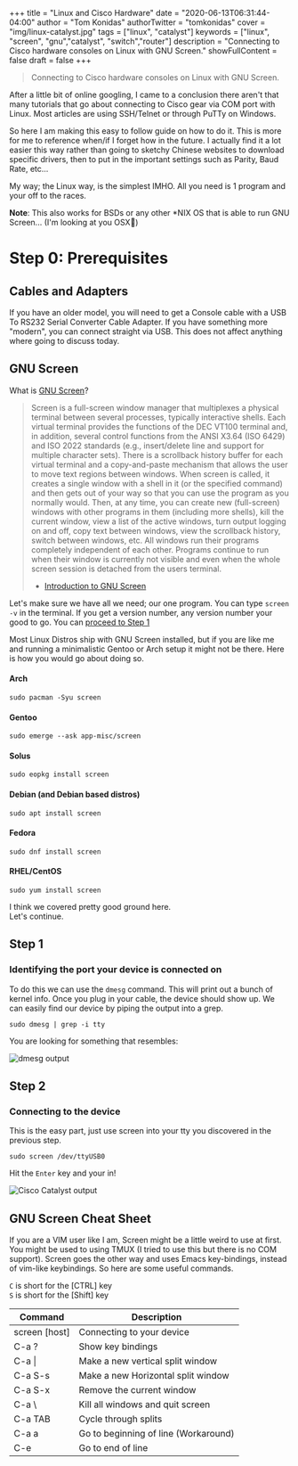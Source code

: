 +++
title = "Linux and Cisco Hardware"
date = "2020-06-13T06:31:44-04:00"
author = "Tom Konidas"
authorTwitter = "tomkonidas"
cover = "img/linux-catalyst.jpg"
tags = ["linux", "catalyst"]
keywords = ["linux", "screen", "gnu","catalyst", "switch","router"]
description = "Connecting to Cisco hardware consoles on Linux with GNU Screen."
showFullContent = false
draft = false
+++

> Connecting to Cisco hardware consoles on Linux with GNU Screen.

After a little bit of online googling, I came to a conclusion there aren't
that many tutorials that go about connecting to Cisco gear via COM port with Linux.
Most articles are using SSH/Telnet or through PuTTy on Windows.

So here I am making this easy to follow guide on how to do it.
This is more for me to reference when/if I forget how in the future.
I actually find it a lot easier this way rather than going to sketchy Chinese
websites to download specific drivers, then to put in the important settings such
as Parity, Baud Rate, etc...

My way; the Linux way, is the simplest IMHO.
All you need is 1 program and your off to the races.

**Note**: This also works for BSDs or any other \*NIX OS that is able to run GNU Screen... (I'm looking at you OSX🧐)

# Step 0: Prerequisites

## Cables and Adapters

If you have an older model, you will need to get a Console cable with a USB To RS232 Serial Converter Cable Adapter.
If you have something more "modern", you can connect straight via USB. This does not affect anything where going to discuss today.

## GNU Screen

What is [GNU Screen](https://www.gnu.org/software/screen/)?

> Screen is a full-screen window manager that multiplexes a physical terminal between several processes, typically interactive shells. Each virtual terminal provides the functions of the DEC VT100 terminal and, in addition, several control functions from the ANSI X3.64 (ISO 6429) and ISO 2022 standards (e.g., insert/delete line and support for multiple character sets). There is a scrollback history buffer for each virtual terminal and a copy-and-paste mechanism that allows the user to move text regions between windows. When screen is called, it creates a single window with a shell in it (or the specified command) and then gets out of your way so that you can use the program as you normally would. Then, at any time, you can create new (full-screen) windows with other programs in them (including more shells), kill the current window, view a list of the active windows, turn output logging on and off, copy text between windows, view the scrollback history, switch between windows, etc. All windows run their programs completely independent of each other. Programs continue to run when their window is currently not visible and even when the whole screen session is detached from the users terminal.
>
> - [Introduction to GNU Screen](https://www.gnu.org/software/screen/)

Let's make sure we have all we need; our one program.
You can type `screen -v` in the terminal. If you get a version number, any version number your good to go.
You can [proceed to Step 1](#step-1)

Most Linux Distros ship with GNU Screen installed, but if you are like me and running a minimalistic Gentoo or Arch setup it might not be there.
Here is how you would go about doing so.

#### Arch

`sudo pacman -Syu screen`

#### Gentoo

`sudo emerge --ask app-misc/screen`

#### Solus

`sudo eopkg install screen`

#### Debian (and Debian based distros)

`sudo apt install screen`

#### Fedora

`sudo dnf install screen`

#### RHEL/CentOS

`sudo yum install screen`

I think we covered pretty good ground here.  
Let's continue.

## Step 1

### Identifying the port your device is connected on

To do this we can use the `dmesg` command. This will print out a bunch of kernel info.
Once you plug in your cable, the device should show up. We can easily find our device
by piping the output into a grep.

`sudo dmesg | grep -i tty`

You are looking for something that resembles:

![dmesg output](/img/dmesg.jpg)

## Step 2

### Connecting to the device

This is the easy part, just use screen into your tty you discovered in the previous step.

`sudo screen /dev/ttyUSB0`

Hit the `Enter` key and your in!

![Cisco Catalyst output](/img/enter-catalyst.jpg)

## GNU Screen Cheat Sheet

If you are a VIM user like I am, Screen might be a little weird to use at first.
You might be used to using TMUX (I tried to use this but there is no COM support).
Screen goes the other way and uses Emacs key-bindings, instead of vim-like keybindings.
So here are some useful commands.

`C` is short for the [CTRL] key  
`S` is short for the [Shift] key

| Command       | Description                          |
| ------------- | ------------------------------------ |
| screen [host] | Connecting to your device            |
| C-a ?         | Show key bindings                    |
| C-a \|        | Make a new vertical split window     |
| C-a S-s       | Make a new Horizontal split window   |
| C-a S-x       | Remove the current window            |
| C-a \         | Kill all windows and quit screen     |
| C-a TAB       | Cycle through splits                 |
| C-a a         | Go to beginning of line (Workaround) |
| C-e           | Go to end of line                    |
